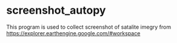 # screenshot_autopy
This program is used to collect screenshot of  satalite imegry from https://explorer.earthengine.google.com/#workspace 
